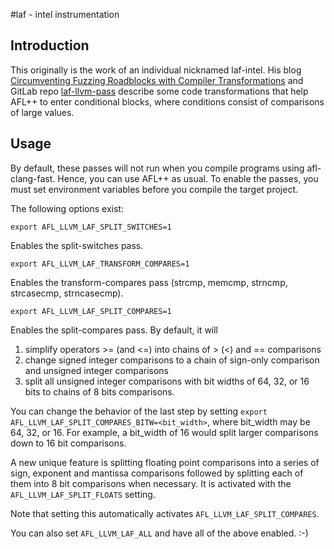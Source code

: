 #laf - intel instrumentation

## Introduction

This originally is the work of an individual nicknamed laf-intel. His blog
[Circumventing Fuzzing Roadblocks with Compiler Transformations](https://lafintel.wordpress.com/)
and GitLab repo [laf-llvm-pass](https://gitlab.com/laf-intel/laf-llvm-pass/)
describe some code transformations that help AFL++ to enter conditional blocks,
where conditions consist of comparisons of large values.

## Usage

By default, these passes will not run when you compile programs using
afl-clang-fast. Hence, you can use AFL++ as usual. To enable the passes, you
must set environment variables before you compile the target project.

The following options exist:

`export AFL_LLVM_LAF_SPLIT_SWITCHES=1`

Enables the split-switches pass.

`export AFL_LLVM_LAF_TRANSFORM_COMPARES=1`

Enables the transform-compares pass (strcmp, memcmp, strncmp, strcasecmp,
strncasecmp).

`export AFL_LLVM_LAF_SPLIT_COMPARES=1`

Enables the split-compares pass. By default, it will
1. simplify operators >= (and <=) into chains of > (<) and == comparisons
2. change signed integer comparisons to a chain of sign-only comparison and
   unsigned integer comparisons
3. split all unsigned integer comparisons with bit widths of 64, 32, or 16 bits
   to chains of 8 bits comparisons.

You can change the behavior of the last step by setting `export
AFL_LLVM_LAF_SPLIT_COMPARES_BITW=<bit_width>`, where bit_width may be 64, 32, or
16. For example, a bit_width of 16 would split larger comparisons down to 16 bit
comparisons.

A new unique feature is splitting floating point comparisons into a series
of sign, exponent and mantissa comparisons followed by splitting each of them
into 8 bit comparisons when necessary. It is activated with the
`AFL_LLVM_LAF_SPLIT_FLOATS` setting.

Note that setting this automatically activates `AFL_LLVM_LAF_SPLIT_COMPARES`.

You can also set `AFL_LLVM_LAF_ALL` and have all of the above enabled. :-)

